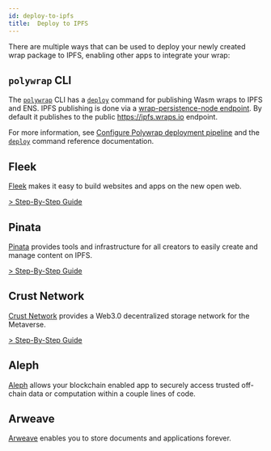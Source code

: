 ```yaml
---
id: deploy-to-ipfs
title:  Deploy to IPFS
---
```


There are multiple ways that can be used to deploy your newly created wrap package
to IPFS, enabling other apps to integrate your wrap:

## `polywrap` CLI
The [`polywrap`](https://github.com/polywrap/cli/tree/origin-dev/packages/cli) CLI has a [`deploy`](https://github.com/polywrap/cli/tree/origin-dev/packages/cli#deploy--d) command for publishing Wasm wraps to IPFS and ENS. IPFS publishing is done via a [wrap-persistence-node endpoint](https://www.npmjs.com/package/@nerfzael/wrap-persistence-node). By default it publishes to the public https://ipfs.wraps.io endpoint.

For more information, see [Configure Polywrap deployment pipeline](./deploy-pipeline) and the [`deploy`](https://github.com/polywrap/cli/tree/origin-dev/packages/cli#deploy--d) command reference documentation.

## Fleek
[Fleek](https://docs.fleek.co/) makes it easy to build websites and apps on the new open web.

[> Step-By-Step Guide](./deployment/fleek)

## Pinata
[Pinata](https://docs.pinata.cloud/) provides tools and infrastructure for all creators to easily create and manage content on IPFS.  

[> Step-By-Step Guide](./deployment/pinata)

## Crust Network
[Crust Network](https://wiki.crust.network/docs/en/crustAccount) provides a Web3.0 decentralized storage network for the Metaverse.  

[> Step-By-Step Guide](./deployment/crust)

## Aleph
[Aleph](https://docs.alephdata.org/) allows your blockchain enabled app to securely access trusted off-chain data or computation within a couple lines of code.

## Arweave
[Arweave](https://docs.arweave.org/info/) enables you to store documents and applications forever.
